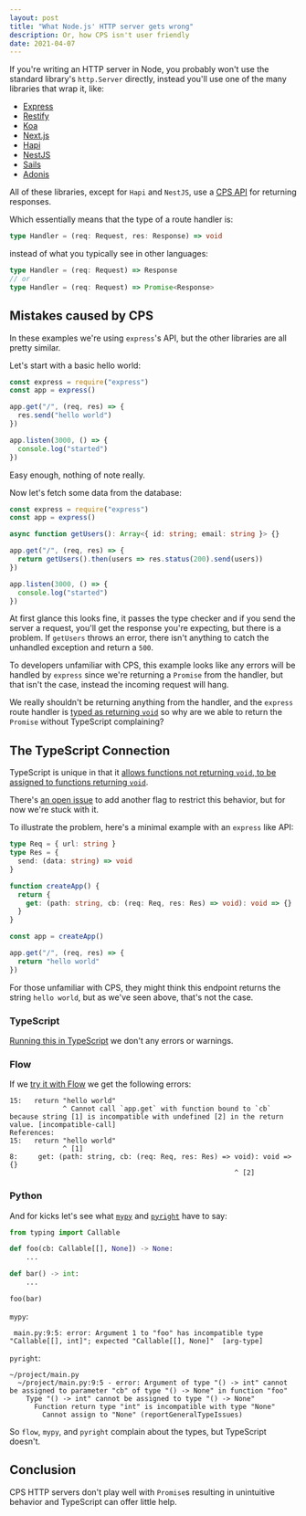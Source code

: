 ```yaml
---
layout: post
title: "What Node.js' HTTP server gets wrong"
description: Or, how CPS isn't user friendly
date: 2021-04-07
---
```


If you're writing an HTTP server in Node, you probably won't use the standard
library's `http.Server` directly, instead you'll use one of the many libraries
that wrap it, like:

- [Express](http://expressjs.com/en/starter/hello-world.html)
- [Restify](http://restify.com/docs/home/)
- [Koa](https://koajs.com/)
- [Next.js](https://nextjs.org/docs/api-routes/introduction)
- [Hapi](https://hapi.dev/tutorials/routing/?lang=en_US)
- [NestJS](https://docs.nestjs.com/controllers)
- [Sails](https://sailsjs.com/documentation/concepts/actions-and-controllers)
- [Adonis](https://adonisjs.com/docs/4.1/request-lifecycle#_http_context)

All of these libraries, except for `Hapi` and `NestJS`, use a [CPS
API](https://en.wikipedia.org/wiki/Continuation-passing_style) for returning
responses.

Which essentially means that the type of a route handler is:

```ts
type Handler = (req: Request, res: Response) => void
```

instead of what you typically see in other languages:

```ts
type Handler = (req: Request) => Response
// or
type Handler = (req: Request) => Promise<Response>
```

## Mistakes caused by CPS

In these examples we're using `express`'s API, but the other libraries are all
pretty similar.

Let's start with a basic hello world:

```ts
const express = require("express")
const app = express()

app.get("/", (req, res) => {
  res.send("hello world")
})

app.listen(3000, () => {
  console.log("started")
})
```

Easy enough, nothing of note really.

Now let's fetch some data from the database:

```ts
const express = require("express")
const app = express()

async function getUsers(): Array<{ id: string; email: string }> {}

app.get("/", (req, res) => {
  return getUsers().then(users => res.status(200).send(users))
})

app.listen(3000, () => {
  console.log("started")
})
```

At first glance this looks fine, it passes the type checker and if you send
the server a request, you'll get the response you're expecting, but there is
a problem. If `getUsers` throws an error, there isn't anything to catch the
unhandled exception and return a `500`.

To developers unfamiliar with CPS, this example looks like any errors
will be handled by `express` since we're returning a `Promise` from the
handler, but that isn't the case, instead the incoming request will hang.

We really shouldn't be returning anything from the handler, and the `express`
route handler is [typed as returning `void`][express-handler-ret-type] so why
are we able to return the `Promise` without TypeScript complaining?

## The TypeScript Connection

TypeScript is unique in that it [allows functions not returning `void`, to be
assigned to functions returning
`void`](https://github.com/Microsoft/TypeScript/wiki/FAQ#why-are-functions-returning-non-void-assignable-to-function-returning-void).

There's [an open issue](https://github.com/microsoft/TypeScript/issues/8584)
to add another flag to restrict this behavior, but for now we're stuck with
it.

To illustrate the problem, here's a minimal example with an `express` like
API:

```ts
type Req = { url: string }
type Res = {
  send: (data: string) => void
}

function createApp() {
  return {
    get: (path: string, cb: (req: Req, res: Res) => void): void => {}
  }
}

const app = createApp()

app.get("/", (req, res) => {
  return "hello world"
})
```

For those unfamiliar with CPS, they might think this endpoint returns the
string `hello world`, but as we've seen above, that's not the case.

### TypeScript

[Running this in TypeScript][typescript-playground] we don't any errors or warnings.

### Flow

If we [try it with Flow](https://flow.org/try/) we get the following errors:

```
15:   return "hello world"
             ^ Cannot call `app.get` with function bound to `cb` because string [1] is incompatible with undefined [2] in the return value. [incompatible-call]
References:
15:   return "hello world"
             ^ [1]
8:     get: (path: string, cb: (req: Req, res: Res) => void): void => {}
                                                       ^ [2]
```

### Python

And for kicks let's see what [`mypy`](https://github.com/python/mypy) and [`pyright`](https://github.com/microsoft/pyright) have to say:

```python
from typing import Callable

def foo(cb: Callable[[], None]) -> None:
    ...

def bar() -> int:
    ...

foo(bar)
```

`mypy`:

```
 main.py:9:5: error: Argument 1 to "foo" has incompatible type "Callable[[], int]"; expected "Callable[[], None]"  [arg-type]
```

`pyright`:

```
~/project/main.py
  ~/project/main.py:9:5 - error: Argument of type "() -> int" cannot be assigned to parameter "cb" of type "() -> None" in function "foo"
    Type "() -> int" cannot be assigned to type "() -> None"
      Function return type "int" is incompatible with type "None"
        Cannot assign to "None" (reportGeneralTypeIssues)
```

So `flow`, `mypy`, and `pyright` complain about the types, but TypeScript doesn't.

## Conclusion

CPS HTTP servers don't play well with `Promise`s resulting in unintuitive
behavior and TypeScript can offer little help.

[typescript-playground]: https://www.typescriptlang.org/play?#code/C4TwDgpgBAShCOUC8UDeUCuAnANgLigGdgsBLAOwHMoBfAKFElgkOTTqiInIBMCAKHgENgQgsTJUAlMgB8UAG4B7Ujzr06AMwzkAxsFJLyUXVggiIAQTBh+M1Byhng2Yw86dKEYALAiAFuIkFJQANCYARgJm8ARw8OFmhHEsMkjyyqpSBJk8cmj0nPQaukbEUEI2bKbmwFY2dnR0lWAAdF7A-ABEAPRd4fwxian57k7erlBd-hA4OEpQAO5KuDxd6lJAAw
[express-handler-ret-type]: https://github.com/DefinitelyTyped/DefinitelyTyped/blob/c558a541b90dc2b30541bb86bcef88fd334121e2/types/express-serve-static-core/index.d.ts#L70

